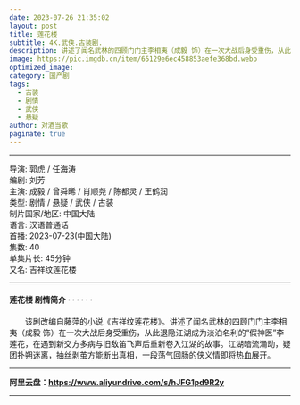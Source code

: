 ```yaml
---
date: 2023-07-26 21:35:02
layout: post
title: 莲花楼
subtitle: 4K.武侠.古装剧.
description: 讲述了闻名武林的四顾门门主李相夷（成毅 饰）在一次大战后身受重伤，从此退隐江湖成为淡泊名利的“假神医”李莲花，在遇到新交方多病与旧敌笛飞声后重新卷入江湖的故事...
image: https://pic.imgdb.cn/item/65129e6ec458853aefe368bd.webp
optimized_image: 
category: 国产剧
tags:
  - 古装
  - 剧情
  - 武侠
  - 悬疑
author: 对酒当歌
paginate: true
---
```


---

导演: 郭虎 / 任海涛  
编剧: 刘芳  
主演: 成毅 / 曾舜晞 / 肖顺尧 / 陈都灵 / 王鹤润  
类型: 剧情 / 悬疑 / 武侠 / 古装  
制片国家/地区: 中国大陆  
语言: 汉语普通话  
首播: 2023-07-23(中国大陆)  
集数: 40  
单集片长: 45分钟  
又名: 吉祥纹莲花楼  

---

#### 莲花楼 剧情简介 · · · · · ·

　　该剧改编自藤萍的小说《吉祥纹莲花楼》。讲述了闻名武林的四顾门门主李相夷（成毅 饰）在一次大战后身受重伤，从此退隐江湖成为淡泊名利的“假神医”李莲花，在遇到新交方多病与旧敌笛飞声后重新卷入江湖的故事。江湖暗流涌动，疑团扑朔迷离，抽丝剥茧方能断出真相，一段荡气回肠的侠义情即将热血展开。

---

**阿里云盘：<https://www.aliyundrive.com/s/hJFG1pd9R2y>**

---
